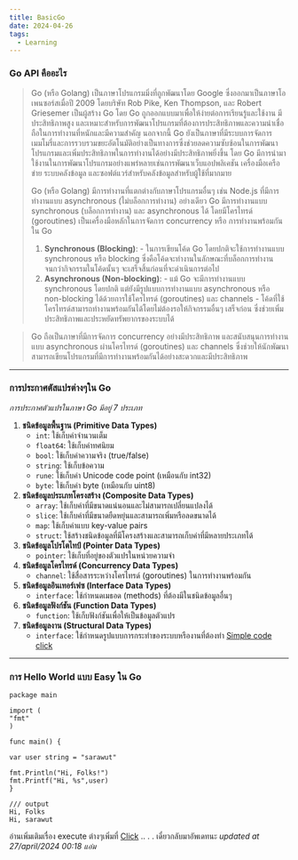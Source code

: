 ```yaml
---
title: BasicGo
date: 2024-04-26
tags:
  - Learning
---
```

### Go API  คืออะไร

> Go (หรือ Golang) เป็นภาษาโปรแกรมมิ่งที่ถูกพัฒนาโดย Google ซึ่งออกมาเป็นภาษาโอเพนซอร์สเมื่อปี 2009 โดยบริษัท Rob Pike, Ken Thompson, และ Robert Griesemer เป็นผู้สร้าง Go โดย Go ถูกออกแบบมาเพื่อให้ง่ายต่อการเรียนรู้และใช้งาน มีประสิทธิภาพสูง และเหมาะสำหรับการพัฒนาโปรแกรมที่ต้องการประสิทธิภาพและความน่าเชื่อถือในการทำงานที่หนักและมีความสำคัญ นอกจากนี้ Go ยังเป็นภาษาที่มีระบบการจัดการเมมโมรี่และการรวบรวมขยะอัตโนมัติอย่างเป็นทางการซึ่งช่วยลดความซับซ้อนในการพัฒนาโปรแกรมและเพิ่มประสิทธิภาพในการทำงานได้อย่างมีประสิทธิภาพยิ่งขึ้น โดย Go มีการนำมาใช้งานในการพัฒนาโปรแกรมอย่างแพร่หลายเช่นการพัฒนาเว็บแอปพลิเคชัน เครื่องมือเครือข่าย ระบบคลังข้อมูล และซอฟต์แวร์สำหรับคลังข้อมูลสำหรับผู้ใช้ที่มากมาย
> 
> Go (หรือ Golang) มีการทำงานที่แตกต่างกับภาษาโปรแกรมอื่นๆ เช่น Node.js ที่มีการทำงานแบบ asynchronous (ไม่บล็อกการทำงาน) อย่างเดียว Go มีการทำงานแบบ synchronous (บล็อกการทำงาน) และ asynchronous ได้ โดยมีโครไทรด์ (goroutines) เป็นเครื่องมือหลักในการจัดการ concurrency หรือ
> การทำงานพร้อมกันใน Go
>1. **Synchronous (Blocking)**:
    - ในการเขียนโค้ด Go โดยปกติจะใช้การทำงานแบบ synchronous หรือ blocking ซึ่งคือโค้ดจะทำงานในลักษณะที่บล็อกการทำงานจนกว่ากิจกรรมในโค้ดนั้นๆ จะเสร็จสิ้นก่อนที่จะดำเนินการต่อไป
>2. **Asynchronous (Non-blocking)**:
    - แม้ Go จะมีการทำงานแบบ synchronous โดยปกติ แต่ยังมีรูปแบบการทำงานแบบ asynchronous หรือ non-blocking ได้ด้วยการใช้โครไทรด์ (goroutines) และ channels
    - โค้ดที่ใช้โครไทรด์สามารถทำงานพร้อมกันได้โดยไม่ต้องรอให้กิจกรรมอื่นๆ เสร็จก่อน ซึ่งช่วยเพิ่มประสิทธิภาพและประหยัดทรัพยากรของระบบได้

> Go ถือเป็นภาษาที่มีการจัดการ concurrency อย่างมีประสิทธิภาพ และสนับสนุนการทำงานแบบ asynchronous ผ่านโครไทรด์ (goroutines) และ channels ซึ่งช่วยให้นักพัฒนาสามารถเขียนโปรแกรมที่มีการทำงานพร้อมกันได้อย่างสะดวกและมีประสิทธิภาพ

---

### การประกาศตัสแปรต่างๆใน Go
*การประกาศตัวแปรในภาษา Go มีอยู่ 7 ประเภท*
1. **ชนิดข้อมูลพื้นฐาน (Primitive Data Types)**
    - `int`: ใช้เก็บค่าจำนวนเต็ม
    - `float64`: ใช้เก็บค่าทศนิยม
    - `bool`: ใช้เก็บค่าความจริง (true/false)
    - `string`: ใช้เก็บข้อความ
    - `rune`: ใช้เก็บค่า Unicode code point (เหมือนกับ int32)
    - `byte`: ใช้เก็บค่า byte (เหมือนกับ uint8)
2. **ชนิดข้อมูลประเภทโครงสร้าง (Composite Data Types)**
    - `array`: ใช้เก็บค่าที่มีขนาดแน่นอนและไม่สามารถเปลี่ยนแปลงได้
    - `slice`: ใช้เก็บค่าที่มีขนาดยืดหยุ่นและสามารถเพิ่มหรือลดขนาดได้
    - `map`: ใช้เก็บค่าแบบ key-value pairs
    - `struct`: ใช้สร้างชนิดข้อมูลที่มีโครงสร้างและสามารถเก็บค่าที่มีหลายประเภทได้
3. **ชนิดข้อมูลโปรโตไทป์ (Pointer Data Types)**
    - `pointer`: ใช้เก็บที่อยู่ของตัวแปรในหน่วยความจำ
4. **ชนิดข้อมูลโครไทรด์ (Concurrency Data Types)**
    - `channel`: ใช้สื่อสารระหว่างโครไทรด์ (goroutines) ในการทำงานพร้อมกัน
5. **ชนิดข้อมูลอินเทอร์เฟซ (Interface Data Types)**
    - `interface`: ใช้กำหนดเมธอด (methods) ที่ต้องมีในชนิดข้อมูลอื่นๆ
6. **ชนิดข้อมูลฟังก์ชัน (Function Data Types)**
    - `function`: ใช้เก็บฟังก์ชันเพื่อให้เป็นข้อมูลตัวแปร
7. **ชนิดข้อมูลงาน (Structural Data Types)**
    - `interface`: ใช้กำหนดรูปแบบการกระทำของระบบหรืองานที่ต้องทำ
[Simple code click](Simply-Code-Click)

---

### การ Hello World แบบ Easy ใน Go

```
package main

import (
"fmt"
)

func main() {

var user string = "sarawut"

fmt.Println("Hi, Folks!")
fmt.Printf("Hi, %s",user)
}

/// output
Hi, Folks
Hi, sarawut
```
อ่านเพิ่มเติมเรื่อง execute ต่างๆเพิ่มที่ [Click](Go-execute)
..
.
.
เดี๋ยวกลับมาอัพเดทนะ
*updated at 27/april/2024 00:18 แอ๋ม*